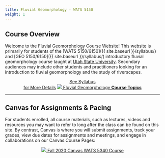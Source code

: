```yaml
---
title: Fluvial Geomorphology - WATS 5150
weight: 1
---
```


## Course Overview

Welcome to the Fluvial Geomorphology Course Website! This website is primarily for students of the [WATS 5150/6150]({{ site.baseurl }}/syllabus/) and [GEO 5150/6150]({{ site.baseurl }}/syllabus/) introductory fluvial geomorphology course taught at [Utah State University](https://qcnr.usu.edu/wats/). Secondary audiences may include other students and practitioners looking for an introduction to fluvial geomorphology and the study of riverscapes. 

<div align="center">
	<a class="hollow button" href="{{ site.baseurl }}/syllabus/"> See Syllabus <br> for More Details</a>
	<a class="hollow button" href="{{ site.baseurl }}/Course_Topics/"><img src="{{ site.baseurl }}/assets/images/favicons/android-icon-48x48.png">  Fluvial Geomorphology  <b> Course Topics</b></a>  
	
</div>

------



## Canvas for Assignments & Pacing

For students enrolled, all course materials, such as lectures, videos and resources you may want to refer to long after the class  can be found on this site. By contrast, Canvas is where you will submit assignments, track your grades, view due dates for assignments and meetings,  and engage in collaborations on our Canvas Course Pages:

<div align="center">
	<a class="hollow button" href="https://usu.instructure.com/courses/595866"><img src="{{ site.baseurl }}/assets/images/canvas_logo.png">  Fall 2020 Canvas WATS 5340 Course</a>  

</div>
